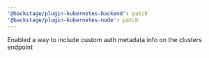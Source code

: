 ```yaml
---
'@backstage/plugin-kubernetes-backend': patch
'@backstage/plugin-kubernetes-node': patch
---
```


Enabled a way to include custom auth metadata info on the clusters endpoint

